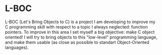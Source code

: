 # L-BOC
L-BOC (Let's Bring Objects to C) is a project I am developing to improve my C programming skill with respect to a topic I always neglected: function pointers.
To improve in this area I set myself a big objective: make C object oriented! I will try to bring objects to this "low-level" programming language, and make them usable (as close as possible to standart Object-Oriented languages).
